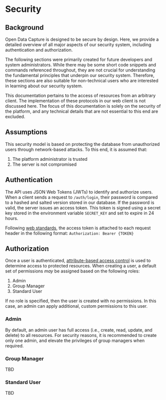 # Security

## Background

Open Data Capture is designed to be secure by design. Here, we provide a detailed overview of all major aspects of our security system, including authentication and authorization.

The following sections were primarily created for future developers and system administrators. While there may be some short code snippets and commands referenced throughout, they are not crucial for understanding the fundamental principles that underpin our security system. Therefore, these sections are also suitable for non-technical users who are interested in learning about our security system.

This documentation pertains to the access of resources from an arbitrary client. The implementation of these protocols in our web client is not discussed here. The focus of this documentation is solely on the security of the platform, and any technical details that are not essential to this end are excluded.

## Assumptions

This security model is based on protecting the database from unauthorized users through network-based attacks. To this end, it is assumed that:

1. The platform administrator is trusted
2. The server is not compromised

## Authentication

The API uses JSON Web Tokens (JWTs) to identify and authorize users. When a client sends a request to `/auth/login`, their password is compared to a hashed and salted version stored in our database. If the password is valid, the server issues an access token. This token is signed using a secret key stored in the environment variable `SECRET_KEY` and set to expire in 24 hours.

Following [web standards](https://www.rfc-editor.org/rfc/rfc6750), the access token is attached to each request header in the following format: `Authorization: Bearer {TOKEN}`

## Authorization

Once a user is authenticated, [attribute-based access control](https://en.wikipedia.org/wiki/Attribute-based_access_control) is used to determine access to protected resources. When creating a user, a default set of permissions _may_ be assigned based on the following roles:

1. Admin
2. Group Manager
3. Standard User

If no role is specified, then the user is created with no permissions. In this case, an admin can apply additional, custom permissions to this user.

### Admin

By default, an admin user has full access (i.e., create, read, update, and delete) to all resources. For security reasons, it is recommended to create only one admin, and elevate the privileges of group managers when required.

### Group Manager

TBD

### Standard User

TBD
